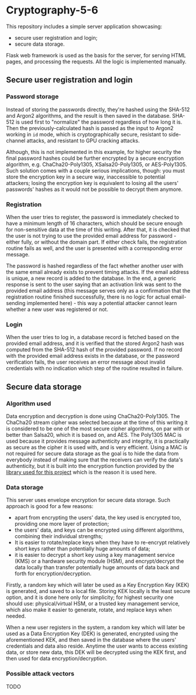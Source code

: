 # Cryptography-5-6

This repository includes a simple server application showcasing:
* secure user registration and login;
* secure data storage.

Flask web framework is used as the basis for the server, for serving HTML pages, and processing the requests. All the logic is implemented manually.

## Secure user registration and login

### Password storage

Instead of storing the passwords directly, they're hashed using the SHA-512 and Argon2 algorithms, and the result is then saved in the database. SHA-512 is used first to "normalize" the password regardless of how long it is. Then the previously-calculated hash is passed as the input to Argon2 working in `id` mode, which is cryptographically secure, resistant to side-channel attacks, and resistant to GPU cracking attacks.

Although, this is not implemented in this example, for higher security the final password hashes could be further encrypted by a secure encryption algorithm, e.g. ChaCha20-Poly1305, XSalsa20-Poly1305, or AES-Poly1305. Such solution comes with a couple serious implications, though: you must store the encryption key in a secure way, inaccessible to potential attackers; losing the encryption key is equivalent to losing all the users' passwords' hashes as it would not be possible to decrypt them anymore.

### Registration

When the user tries to register, the password is immediately checked to have a minimum length of 16 characters, which should be secure enough for non-sensitive data at the time of this writing. After that, it is checked that the user is not trying to use the provided email address for password - either fully, or without the domain part. If either check fails, the registration routine fails as well, and the user is presented with a corresponding error message.

The password is hashed regardless of the fact whether another user with the same email already exists to prevent timing attacks. If the email address is unique, a new record is added to the database. In the end, a generic response is sent to the user saying that an activation link was sent to the provided email address (this message serves only as a confirmation that the registration routine finished successfully, there is no logic for actual email-sending implemented here) - this way a potential attacker cannot learn whether a new user was registered or not.

### Login

When the user tries to log in, a database record is fetched based on the provided email address, and it is verified that the stored Argon2 hash was computed from the SHA-512 hash of the provided password. If no record with the provided email address exists in the database, or the password verification fails, the user receives an error message about invalid credentials with no indication which step of the routine resulted in failure.

## Secure data storage

### Algorithm used

Data encryption and decryption is done using ChaCha20-Poly1305. The ChaCha20 stream cipher was selected because at the time of this writing it is considered to be one of the most secure cipher algorithms, on par with or better than Salsa20, which it is based on, and AES. The Poly1305 MAC is used because it provides message authenticity and integrity, it is practically as secure as the cipher it is used with, and is very efficient. Using a MAC is not required for secure data storage as the goal is to hide the data from everybody instead of making sure that the receivers can verify the data's authenticity, but it is built into the encryption function provided by the [library used for this project](https://github.com/pyca/cryptography) which is the reason it is used here.

### Data storage

This server uses envelope encryption for secure data storage. Such approach is good for a few reasons:
* apart from encrypting the users' data, the key used is encrypted too, providing one more layer of protection;
* the users' data, and keys can be encrypted using different algorithms, combining their individual strengths;
* It is easier to rotate/replace keys when they have to re-encrypt relatively short keys rather than potentially huge amounts of data;
* it is easier to decrypt a short key using a key management service (KMS) or a hardware security module (HSM), and encrypt/decrypt the data locally than transfer potentially huge amounts of data back and forth for encryption/decryption.

Firstly, a random key which will later be used as a Key Encryption Key (KEK) is generated, and saved to a local file. Storing KEK locally is the least secure option, and it is done here only for simplicity; for highest security one should use: physical/virtual HSM, or a trusted key management service, which also make it easier to generate, rotate, and replace keys when needed.

When a new user registers in the system, a random key which will later be used as a Data Encryption Key (DEK) is generated, encrypted using the aforementioned KEK, and then saved in the database where the users' credentials and data also reside. Anytime the user wants to access existing data, or store new data, this DEK will be decrypted using the KEK first, and then used for data encryption/decryption.

### Possible attack vectors

TODO
